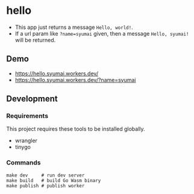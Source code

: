 # hello

* This app just returns a message `Hello, world!`.
* If a url param like `?name=syumai` given, then a message `Hello, syumai!` will be returned.

## Demo

* https://hello.syumai.workers.dev/
* https://hello.syumai.workers.dev/?name=syumai

## Development

### Requirements

This project requires these tools to be installed globally.

* wrangler
* tinygo

### Commands

```
make dev     # run dev server
make build   # build Go Wasm binary
make publish # publish worker
```
